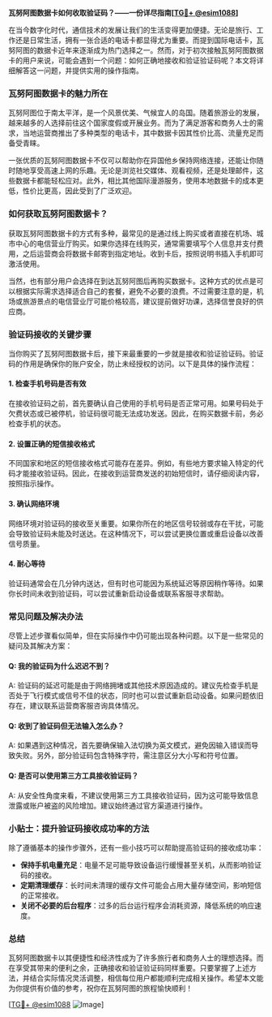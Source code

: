 **瓦努阿图数据卡如何收取验证码？——一份详尽指南[[TG💪+ @esim1088](https://t.me/s/esim1088)]**

在当今数字化时代，通信技术的发展让我们的生活变得更加便捷。无论是旅行、工作还是日常生活，拥有一张合适的电话卡都显得尤为重要。而提到国际电话卡，瓦努阿图的数据卡近年来逐渐成为热门选择之一。然而，对于初次接触瓦努阿图数据卡的用户来说，可能会遇到一个问题：如何正确地接收和验证验证码呢？本文将详细解答这一问题，并提供实用的操作指南。

### 瓦努阿图数据卡的魅力所在

瓦努阿图位于南太平洋，是一个风景优美、气候宜人的岛国。随着旅游业的发展，越来越多的人选择前往这个国家度假或开展业务。而为了满足游客和商务人士的需求，当地运营商推出了多种类型的电话卡，其中数据卡因其性价比高、流量充足而备受青睐。

一张优质的瓦努阿图数据卡不仅可以帮助你在异国他乡保持网络连接，还能让你随时随地享受高速上网的乐趣。无论是浏览社交媒体、观看视频，还是处理邮件，这些数据卡都能轻松应对。此外，相比其他国际漫游服务，使用本地数据卡的成本更低，性价比更高，因此受到了广泛欢迎。

### 如何获取瓦努阿图数据卡？

获取瓦努阿图数据卡的方式有多种，最常见的是通过线上购买或者直接在机场、城市中心的电信营业厅购买。如果你选择在线购买，通常需要填写个人信息并支付费用，之后运营商会将数据卡邮寄到指定地址。收到卡后，按照说明书插入手机即可激活使用。

当然，也有部分用户会选择在到达瓦努阿图后再购买数据卡。这种方式的优点是可以根据实际需求选择适合自己的套餐，避免不必要的浪费。不过需要注意的是，机场或旅游景点的电信营业厅可能价格较高，建议提前做好功课，选择信誉良好的供应商。

### 验证码接收的关键步骤

当你购买了瓦努阿图数据卡后，接下来最重要的一步就是接收和验证验证码。验证码的作用是确保你的账户安全，防止未经授权的访问。以下是具体的操作流程：

#### 1. **检查手机号码是否有效**
   在接收验证码之前，首先要确认自己使用的手机号码是否正常可用。如果号码处于欠费状态或已被停机，验证码很可能无法成功发送。因此，在购买数据卡前，务必检查手机的状态。

#### 2. **设置正确的短信接收格式**
   不同国家和地区的短信接收格式可能存在差异。例如，有些地方要求输入特定的代码才能接收验证码。因此，在接收到运营商发送的初始短信时，请仔细阅读内容，按照指示操作。

#### 3. **确认网络环境**
   网络环境对验证码的接收至关重要。如果你所在的地区信号较弱或存在干扰，可能会导致验证码未能及时送达。在这种情况下，可以尝试更换位置或重启设备以改善信号质量。

#### 4. **耐心等待**
   验证码通常会在几分钟内送达，但有时也可能因为系统延迟等原因稍作等待。如果你长时间未收到验证码，可以尝试重新启动设备或联系客服寻求帮助。

### 常见问题及解决办法

尽管上述步骤看似简单，但在实际操作中仍可能出现各种问题。以下是一些常见的疑问及其解决方案：

#### Q: 我的验证码为什么迟迟不到？
A: 验证码的延迟可能是由于网络拥堵或其他技术原因造成的。建议先检查手机是否处于飞行模式或信号不佳的状态，同时也可以尝试重新启动设备。如果问题依旧存在，建议联系运营商客服咨询具体情况。

#### Q: 收到了验证码但无法输入怎么办？
A: 如果遇到这种情况，首先要确保输入法切换为英文模式，避免因输入错误而导致失败。另外，部分验证码包含特殊字符，需注意区分大小写和符号位置。

#### Q: 是否可以使用第三方工具接收验证码？
A: 从安全性角度来看，不建议使用第三方工具接收验证码，因为这可能导致信息泄露或账户被盗的风险增加。建议始终通过官方渠道进行操作。

### 小贴士：提升验证码接收成功率的方法

除了遵循基本的操作步骤外，还有一些小技巧可以帮助提高验证码的接收成功率：

- **保持手机电量充足**：电量不足可能导致设备运行缓慢甚至关机，从而影响验证码的接收。
- **定期清理缓存**：长时间未清理的缓存文件可能会占用大量存储空间，影响短信的正常接收。
- **关闭不必要的后台程序**：过多的后台运行程序会消耗资源，降低系统的响应速度。

### 总结

瓦努阿图数据卡以其便捷性和经济性成为了许多旅行者和商务人士的理想选择。而在享受其带来的便利之余，正确接收和验证验证码同样重要。只要掌握了上述方法，并结合实际情况灵活调整，相信每位用户都能顺利完成相关操作。希望本文能为你提供有价值的参考，祝你在瓦努阿图的旅程愉快顺利！

[[TG💪+ @esim1088](https://t.me/s/esim1088) ![Image](https://i.postimg.cc/4NQfJmqS/Snipaste-2025-05-13-00-14-12.png)]